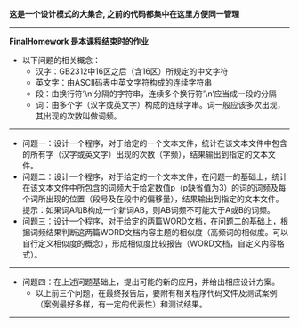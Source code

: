 **这是一个设计模式的大集合, 之前的代码都集中在这里方便同一管理**

----------
**FinalHomework 是本课程结束时的作业**

- 以下问题的相关概念：
	- 汉字：GB2312中16区之后（含16区）所规定的中文字符
	- 英文字：由ASCII码表中英文字符构成的连续字符串
	- 段：由换行符’\n’分隔的字符串，连续多个换行符’\n’应当成一段的分隔
	- 词：由多个字（汉字或英文字）构成的连续字串。词一般应该多次出现，其出现的次数叫做词频。

----------

- 问题一：设计一个程序，对于给定的一个文本文件，统计在该文本文件中包含的所有字（汉字或英文字）出现的次数（字频），结果输出到指定的文本文件。
- 问题二：设计一个程序，对于给定的一个文本文件，在问题一的基础上，统计在该文本文件中所包含的词频大于给定数值p（p缺省值为3）的词的词频及每个词所出现的位置（段号及在段中的偏移量），结果输出到指定的文本文件。提示：如果词A和B构成一个新词AB，则AB词频不可能大于A或B的词频。
- 问题三：设计一个程序，对于给定的两篇WORD文档，在问题二的基础上，根据词频结果判断这两篇WORD文档内容主题的相似度（高频词的相似度。可以自行定义相似度的概念），形成相似度比较报告（WORD文档，自定义内容格式）。

----------

- 问题四：在上述问题基础上，提出可能的新的应用，并给出相应设计方案。
	- 以上前三个问题，在最终报告后，要附有相关程序代码文件及测试案例（案例最好多样，有一定的代表性）和测试结果。

----------
